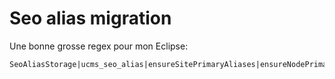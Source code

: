 # Seo alias migration

Une bonne grosse regex pour mon Eclipse:

    SeoAliasStorage|ucms_seo_alias|ensureSitePrimaryAliases|ensureNodePrimaryAlias|getAliasStorage|AliasCanonicalProcessor|AliasDeleteProcessor|SiteEventSubscriber|NodeAliasDatasource|StoreLocatorAliasRebuildProcessor


